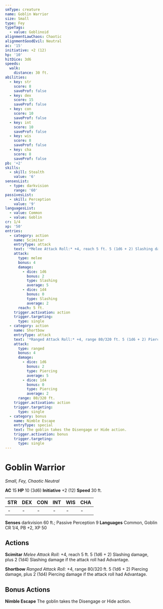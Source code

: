 ```yaml
---
smType: creature
name: Goblin Warrior
size: Small
type: Fey
typeTags:
  - value: Goblinoid
alignmentLawChaos: Chaotic
alignmentGoodEvil: Neutral
ac: '15'
initiative: +2 (12)
hp: '10'
hitDice: 3d6
speeds:
  walk:
    distance: 30 ft.
abilities:
  - key: str
    score: 8
    saveProf: false
  - key: dex
    score: 15
    saveProf: false
  - key: con
    score: 10
    saveProf: false
  - key: int
    score: 10
    saveProf: false
  - key: wis
    score: 8
    saveProf: false
  - key: cha
    score: 8
    saveProf: false
pb: '+2'
skills:
  - skill: Stealth
    value: '6'
sensesList:
  - type: darkvision
    range: '60'
passivesList:
  - skill: Perception
    value: '9'
languagesList:
  - value: Common
  - value: Goblin
cr: 1/4
xp: '50'
entries:
  - category: action
    name: Scimitar
    entryType: attack
    text: '*Melee Attack Roll:* +4, reach 5 ft. 5 (1d6 + 2) Slashing damage, plus 2 (1d4) Slashing damage if the attack roll had Advantage.'
    attack:
      type: melee
      bonus: 4
      damage:
        - dice: 1d6
          bonus: 2
          type: Slashing
          average: 5
        - dice: 1d4
          bonus: 0
          type: Slashing
          average: 2
      reach: 5 ft.
    trigger.activation: action
    trigger.targeting:
      type: single
  - category: action
    name: Shortbow
    entryType: attack
    text: '*Ranged Attack Roll:* +4, range 80/320 ft. 5 (1d6 + 2) Piercing damage, plus 2 (1d4) Piercing damage if the attack roll had Advantage.'
    attack:
      type: ranged
      bonus: 4
      damage:
        - dice: 1d6
          bonus: 2
          type: Piercing
          average: 5
        - dice: 1d4
          bonus: 0
          type: Piercing
          average: 2
      range: 80/320 ft.
    trigger.activation: action
    trigger.targeting:
      type: single
  - category: bonus
    name: Nimble Escape
    entryType: special
    text: The goblin takes the Disengage or Hide action.
    trigger.activation: bonus
    trigger.targeting:
      type: single
---
```


# Goblin Warrior
*Small, Fey, Chaotic Neutral*

**AC** 15
**HP** 10 (3d6)
**Initiative** +2 (12)
**Speed** 30 ft.

| STR | DEX | CON | INT | WIS | CHA |
| --- | --- | --- | --- | --- | --- |
| - | - | - | - | - | - |

**Senses** darkvision 60 ft.; Passive Perception 9
**Languages** Common, Goblin
CR 1/4, PB +2, XP 50

## Actions

**Scimitar**
*Melee Attack Roll:* +4, reach 5 ft. 5 (1d6 + 2) Slashing damage, plus 2 (1d4) Slashing damage if the attack roll had Advantage.

**Shortbow**
*Ranged Attack Roll:* +4, range 80/320 ft. 5 (1d6 + 2) Piercing damage, plus 2 (1d4) Piercing damage if the attack roll had Advantage.

## Bonus Actions

**Nimble Escape**
The goblin takes the Disengage or Hide action.
